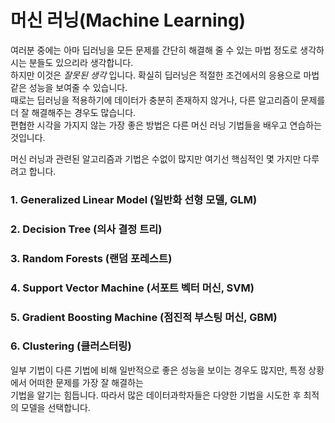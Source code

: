 # 머신 러닝(Machine Learning)
여러분 중에는 아마 딥러닝을 모든 문제를 간단히 해결해 줄 수 있는 마법 정도로 생각하시는 분들도 있으리라 생각합니다.  
하지만 이것은 _잘못된 생각_ 입니다. 확실히 딥러닝은 적절한 조건에서의 응용으로 마법같은 성능을 보여줄 수 있습니다.   
때로는 딥러닝을 적용하기에 데이터가 충분히 존재하지 않거나, 다른 알고리즘이 문제를 더 잘 해결해주는 경우도 많습니다.   
편협한 시각을 가지지 않는 가장 좋은 방법은 다른 머신 러닝 기법들을 배우고 연습하는 것입니다.   
 

머신 러닝과 관련된 알고리즘과 기법은 수없이 많지만 여기선 핵심적인 몇 가지만 다루려고 합니다.
 
### 1. Generalized Linear Model (일반화 선형 모델, GLM)


### 2. Decision Tree (의사 결정 트리)
 
 
### 3. Random Forests (랜덤 포레스트)


### 4. Support Vector Machine (서포트 벡터 머신, SVM)


### 5. Gradient Boosting Machine (점진적 부스팅 머신, GBM)


### 6. Clustering (클러스터링) 

  
  
  
  
일부 기법이 다른 기법에 비해 일반적으로 좋은 성능을 보이는 경우도 많지만, 특정 상황에서 어떠한 문제를 가장 잘 해결하는    
기법을 알기는 힘듭니다. 따라서 많은 데이터과학자들은 다양한 기법을 시도한 후 최적의 모델을 선택합니다.   